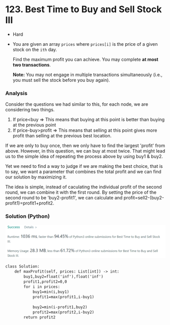 # 123. Best Time to Buy and Sell Stock III

* Hard
*   You are given an array `prices` where `prices[i]` is the price of a given stock on the `ith` day.

    Find the maximum profit you can achieve. You may complete **at most two transactions**.

    **Note:** You may not engage in multiple transactions simultaneously (i.e., you must sell the stock before you buy again).

### Analysis

Consider the questions we had similar to this, for each node, we are considering two things.&#x20;

1. If price\<buy  => This means that buying at this point is better than buying at the previous point
2. If price-buy>profit => This means that selling at this point gives more profit than selling at the previous best location.&#x20;

If we are only to buy once, then we only have to find the largest 'profit' from above. However, in this question, we can buy at most twice. That might lead us to the simple idea of repeating the process above by using buy1 & buy2.&#x20;

Yet we need to find a way to judge if we are making the best choice, that is to say, we want a parameter that combines the total profit and we can find our solution by maximizing it.&#x20;

The idea is simple, instead of caculating the individual profit of the second round, we can combine it with the first round. By setting the price of the second round to be 'buy2-profit1', we can calculate and profit=sell2-(buy2-profit1)=profit1+profit2.

### Solution (Python)

![](<../../.gitbook/assets/image (7) (1) (1) (1) (1) (1) (1).png>)

```
class Solution:
    def maxProfit(self, prices: List[int]) -> int:
        buy1,buy2=float('inf'),float('inf')
        profit1,profit2=0,0
        for i in prices:
            buy1=min(i,buy1)
            profit1=max(profit1,i-buy1)
            
            buy2=min(i-profit1,buy2)
            profit2=max(profit2,i-buy2)
        return profit2
```
